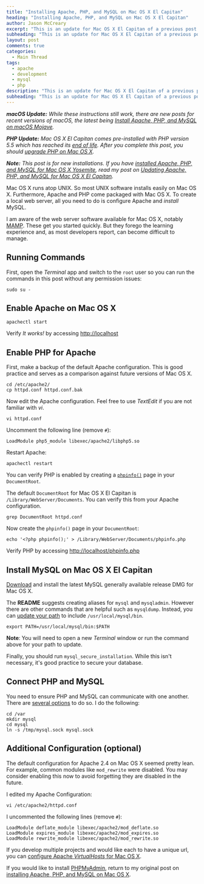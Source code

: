 ```yaml
---
title: "Installing Apache, PHP, and MySQL on Mac OS X El Capitan"
heading: "Installing Apache, PHP, and MySQL on Mac OS X El Capitan"
author: Jason McCreary
excerpt: "This is an update for Mac OS X El Capitan of a previous post on installing Apache, PHP, and MySQL for Mac OS X."
subheading: "This is an update for Mac OS X El Capitan of a previous post on installing Apache, PHP, and MySQL for Mac OS X."
layout: post
comments: true
categories:
  - Main Thread
tags:
  - apache
  - development
  - mysql
  - php
description: "This is an update for Mac OS X El Capitan of a previous post on installing Apache, PHP, and MySQL for Mac OS X."
subheading: "This is an update for Mac OS X El Capitan of a previous post on installing Apache, PHP, and MySQL for Mac OS X."
---
```

_**macOS Update:** While these instructions still work, there are new posts for recent versions of macOS, the latest being [Install Apache, PHP, and MySQL on macOS Mojave](/2018/11/install-apache-php-mysql-mac-os-x-mojave/)._

_**PHP Update:** Mac OS X El Capitan comes pre-installed with PHP version 5.5 which has reached its [end of life](http://php.net/supported-versions.php). After you complete this post, you should [upgrade PHP on Mac OS X](/2016/09/upgrade-php-mac-os-x/)._

_**Note:** This post is for new installations. If you have [installed Apache, PHP, and MySQL for Mac OS X Yosemite](/2014/11/install-apache-php-mysql-mac-os-x-yosemite/), read my post on [Updating Apache, PHP, and MySQL for Mac OS X El Capitan](/2015/10/update-apache-php-mysql-mac-os-x-el-capitan/)._

Mac OS X runs atop UNIX. So most UNIX software installs easily on Mac OS X. Furthermore, Apache and PHP come packaged with Mac OS X. To create a local web server, all you need to do is configure Apache and *install* MySQL.

I am aware of the web server software available for Mac OS X, notably [MAMP][1]. These get you started quickly. But they forego the learning experience and, as most developers report, can become difficult to manage.

## Running Commands

First, open the *Terminal* app and switch to the `root` user so you can run the commands in this post without any permission issues:

    sudo su -

## Enable Apache on Mac OS X

    apachectl start

Verify *It works!* by accessing <http://localhost>

## Enable PHP for Apache
First, make a backup of the default Apache configuration. This is good practice and serves as a comparison against future versions of Mac OS X.

    cd /etc/apache2/
    cp httpd.conf httpd.conf.bak

Now edit the Apache configuration. Feel free to use *TextEdit* if you are not familiar with *vi*.

    vi httpd.conf

Uncomment the following line (remove `#`):

    LoadModule php5_module libexec/apache2/libphp5.so

Restart Apache:

    apachectl restart

You can verify PHP is enabled by creating a [`phpinfo()`](http://php.net/manual/en/function.phpinfo.php) page in your `DocumentRoot`.

The default `DocumentRoot` for Mac OS X El Capitan is `/Library/WebServer/Documents`. You can verify this from your Apache configuration.

    grep DocumentRoot httpd.conf

Now create the `phpinfo()` page in your `DocumentRoot`:

    echo '<?php phpinfo();' > /Library/WebServer/Documents/phpinfo.php

Verify PHP by accessing <http://localhost/phpinfo.php>

## Install MySQL on Mac OS X El Capitan

[Download][2] and install the latest MySQL generally available release DMG for Mac OS X.

The **README** suggests creating aliases for `mysql` and `mysqladmin`. However there are other commands that are helpful such as `mysqldump`. Instead, you can [update your path](http://superuser.com/questions/69130/where-does-path-get-set-in-os-x-10-6-snow-leopard) to include `/usr/local/mysql/bin`.

    export PATH=/usr/local/mysql/bin:$PATH

**Note**: You will need to open a new *Terminal* window or run the command above for your path to update.

Finally, you should run `mysql_secure_installation`. While this isn't necessary, it's good practice to secure your database.

## Connect PHP and MySQL
You need to ensure PHP and MySQL can communicate with one another. There are [several options][3] to do so. I do the following:

    cd /var
    mkdir mysql
    cd mysql
    ln -s /tmp/mysql.sock mysql.sock

## Additional Configuration (optional)
The default configuration for Apache 2.4 on Mac OS X seemed pretty lean. For example, common modules like `mod_rewrite` were disabled. You may consider enabling this now to avoid forgetting they are disabled in the future.

I edited my Apache Configuration:

    vi /etc/apache2/httpd.conf

I uncommented the following lines (remove `#`):

    LoadModule deflate_module libexec/apache2/mod_deflate.so
    LoadModule expires_module libexec/apache2/mod_expires.so
    LoadModule rewrite_module libexec/apache2/mod_rewrite.so

If you develop multiple projects and would like each to have a unique url, you can [configure Apache *VirtualHosts* for Mac OS X](/2014/11/configure-apache-virtualhost-mac-os-x/).

If you would like to install [PHPMyAdmin][4], return to my original post on [installing Apache, PHP, and MySQL on Mac OS X](/2012/10/install-apache-php-mysql-mac-os-x/).

 [1]: http://www.mamp.info/en/index.html "MAMP"
 [2]: http://dev.mysql.com/downloads/mysql/
 [3]: http://stackoverflow.com/questions/4219970/warning-mysql-connect-2002-no-such-file-or-directory-trying-to-connect-vi
 [4]: http://www.phpmyadmin.net/ "PHPMyAdmin"
